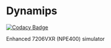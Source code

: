 # Dynamips

[![Codacy Badge](https://api.codacy.com/project/badge/Grade/7bff5ea01bcc4f0d9975116495af54c9)](https://app.codacy.com/gh/BAN-AI-X25/dynamips?utm_source=github.com&utm_medium=referral&utm_content=BAN-AI-X25/dynamips&utm_campaign=Badge_Grade_Settings)

Enhanced 7206VXR (NPE400) simulator
